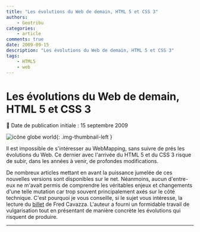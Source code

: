 ```yaml
---
title: "Les évolutions du Web de demain, HTML 5 et CSS 3"
authors:
    - Geotribu
categories:
    - article
comments: true
date: 2009-09-15
description: "Les évolutions du Web de demain, HTML 5 et CSS 3"
tags:
    - HTML5
    - web
---
```


# Les évolutions du Web de demain, HTML 5 et CSS 3

:calendar: Date de publication initiale : 15 septembre 2009

![icône globe world](https://cdn.geotribu.fr/img/internal/icons-rdp-news/world.png "icône globe générique"){: .img-thumbnail-left }

Il est impossible de s'intéresser au WebMapping, sans suivre de prés les évolutions du Web. Ce dernier avec l'arrivée du HTML 5 et du CSS 3 risque de subir, dans les années à venir, de profondes modifications.

De nombreux articles mettant en avant la puissance jumelée de ces nouvelles versions sont disponibles sur le net. Néanmoins, aucun d'entre-eux ne m'avait permis de comprendre les véritables enjeux et changements d'une telle mutation car trop souvent principalement axés sur le côté technique. C'est pourquoi je vous conseille, si le sujet vous intéresse, la lecture du [billet](http://www.fredcavazza.net/2009/09/10/html-5-css-3-une-revolution-pour-les-interfaces-web/) de Fred Cavazza. L'auteur a fourni un formidable travail de vulgarisation tout en présentant de manière concrète les évolutions qui risquent de produire.

----

<!-- geotribu:authors-block -->

